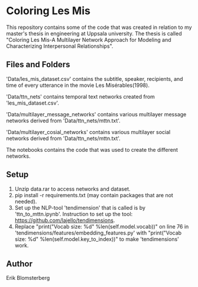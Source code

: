 # Coloring Les Mis
This repository contains some of the code that was created in relation to my master's thesis in engineering at Uppsala university. The thesis is called "Coloring Les Mis-A Multilayer Network Approach for Modeling and Characterizing Interpersonal Relationships".

## Files and Folders
'Data/les_mis_dataset.csv' contains the subtitle, speaker, recipients, and time of every utterance in the movie Les Misérables(1998).

'Data/ttn_nets' contains temporal text networks created from 'les_mis_dataset.csv'.

'Data/multilayer_message_networks' contains various multilayer message networks derived from 'Data/ttn_nets/mttn.txt'.

'Data/multilayer_cosial_networks' contains various multilayer social networks derived from 'Data/ttn_nets/mttn.txt'.

The notebooks contains the code that was used to create the different networks.

## Setup
1. Unzip data.rar to access networks and dataset. 
2. pip install -r requirements.txt (may contain packages that are not needed).
3. Set up the NLP-tool 'tendimension' that is called is by 'ttn_to_mttn.ipynb'. Instruction to set up the tool: https://github.com/lajello/tendimensions.
4. Replace "print("Vocab size: %d" %len(self.model.vocab))" on line 76 in 'tendimensions/features/embedding_features.py' with "print("Vocab size: %d" %len(self.model.key_to_index))" to make 'tendimensions' work. 

## Author
Erik Blomsterberg
